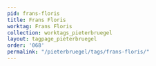```yaml
---
pid: frans-floris
title: Frans Floris
worktag: Frans Floris
collection: worktags_pieterbruegel
layout: tagpage_pieterbruegel
order: '068'
permalink: "/pieterbruegel/tags/frans-floris/"
---
```

